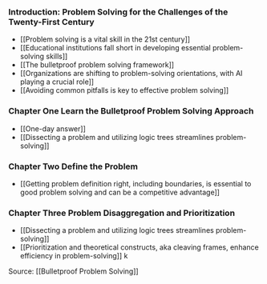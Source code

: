 ### Introduction: Problem Solving for the Challenges of the Twenty-First Century

- [[Problem solving is a vital skill in the 21st century]]
- [[Educational institutions fall short in developing essential problem-solving skills]]
- [[The bulletproof problem solving framework]]
- [[Organizations are shifting to problem-solving orientations, with AI playing a crucial role]]
- [[Avoiding common pitfalls is key to effective problem solving]]

### Chapter One Learn the Bulletproof Problem Solving Approach
- [[One-day answer]]
- [[Dissecting a problem and utilizing logic trees streamlines problem-solving]]

### Chapter Two Define the Problem
- [[Getting problem definition right, including boundaries, is essential to good problem solving and can be a competitive advantage]]

### Chapter Three Problem Disaggregation and Prioritization
- [[Dissecting a problem and utilizing logic trees streamlines problem-solving]]
- [[Prioritization and theoretical constructs, aka cleaving frames, enhance efficiency in problem-solving]]
k

Source: [[Bulletproof Problem Solving]]